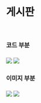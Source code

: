 # 게시판
<br>
<h3> 코드 부분 <h3>
<img src="https://github.com/SCJ1231/TEST/assets/130137689/c0ef04ed-7d05-4cd1-be14-274026a9859f">
<img src="https://github.com/SCJ1231/TEST/assets/130137689/b096a114-76d4-460a-9a4a-688b317808e6">

<br>
<h3> 이미지 부분 <h3>
<img src="https://github.com/SCJ1231/TEST/assets/130137689/37a45e44-32a8-46c6-9362-4290406cd397">
<img src="https://github.com/SCJ1231/TEST/assets/130137689/8d6ba900-056c-465b-8efe-c205bde712bc">
